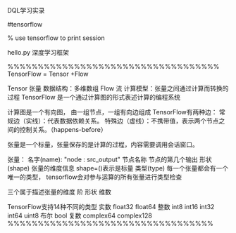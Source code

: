 
DQL学习实录


#tensorflow 

% use tensorflow to print session

hello.py
深度学习框架

%%%%%%%%%%%%%%%%%%%%%%%%%%%%%%%%%%%
TensorFlow = Tensor +Flow 

 Tensor 张量
	数据结构：多维数组
 Flow 流
	计算模型：张量之间通过计算而转换的过程
TensorFlow 是一个通过计算图的形式表述计算的编程系统

计算图是一个有向图， 由一组节点，一组有向边组成
TensorFlow有两种边：
常规边（实线）：代表数据依赖关系。
特殊边（虚线）：不携带值，表示两个节点之间的控制关系。（happens-before）

张量是一个标量，张量保存的是计算的过程，内容需要调用会话窗口。

张量：
名字(name): "node : src_output"  节点名称 节点的第几个输出
形状(shape) 张量的维度信息 shape=()表示是标量
类型(type) 每一个张量都会有一个唯一的类型， tensorflow会对参与运算的所有张量进行类型检查

三个属于描述张量的维度 阶 形状 维数

TensorFlow支持14种不同的类型 
实数 float32 float64
整数 int8 int16 int32 int64 uint8
布尔 bool
复数 complex64 complex128
%%%%%%%%%%%%%%%%%%%%%%%%%%%%%%%%%%

